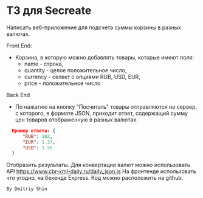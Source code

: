 # ТЗ для Secreate

Написать веб-приложение для подсчета суммы корзины в разных валютах.

Front End:
- Корзина, в которую можно добавлять товары, которые имеют поля:
	- name - строка,
	- quantity - целое положительное число,
	- currency - селект с опциями RUB, USD, EUR,
	- price - положительное число

Back End
- По нажатию на кнопку "Посчитать" товары отправляются на сервер, с которого, в формате JSON, приходит ответ, содержащий сумму цен товаров отображенную в разных валютах.

```json
  Пример ответа: {
	  "RUB": 102,
	  "EUR": 1.37,
	  "USD": 1.55
  }
```

Отобразить результаты. Для конвертации валют можно использовать API https://www.cbr-xml-daily.ru/daily_json.js
На фронтенде использовать что угодно, на бекенде Express. Код можно расположить на github.

```By Dmitriy Shin```